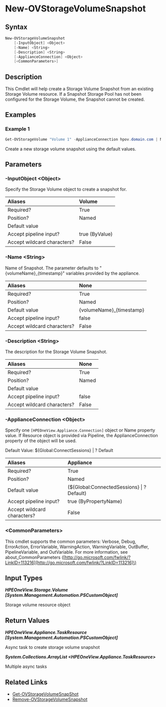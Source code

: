 ﻿---
description: Create new Storage Volume Snapshot resource.
---

# New-OVStorageVolumeSnapshot

## Syntax

```powershell
New-OVStorageVolumeSnapshot
    [-InputObject] <Object>
    [-Name] <String>
    [-Description] <String>
    [-ApplianceConnection] <Object>
    [<CommonParameters>]
```

## Description

This Cmdlet will help create a Storage Volume Snapshot from an existing Storage Volume resource.  If a Snapshot Storage Pool has not been configured for the Storage Volume, the Snapshot cannot be created.

## Examples

###  Example 1 

```powershell
Get-OVStorageVolume "Volume 1" -ApplianceConnection hpov.domain.com | New-OVStorageVolumeSnapshot
```

Create a new storage volume snapshot using the default values.

## Parameters

### -InputObject &lt;Object&gt;

Specify the Storage Volume object to create a snapshot for.

| Aliases | Volume |
| :--- | :--- |
| Required? | True |
| Position? | Named |
| Default value |  |
| Accept pipeline input? | true (ByValue) |
| Accept wildcard characters? | False |

### -Name &lt;String&gt;

Name of Snapshot.  The parameter defaults to "{volumeName}_{timestamp}" variables provided by the appliance.

| Aliases | None |
| :--- | :--- |
| Required? | True |
| Position? | Named |
| Default value | {volumeName}_{timestamp} |
| Accept pipeline input? | false |
| Accept wildcard characters? | False |

### -Description &lt;String&gt;

The description for the Storage Volume Snapshot.

| Aliases | None |
| :--- | :--- |
| Required? | True |
| Position? | Named |
| Default value |  |
| Accept pipeline input? | false |
| Accept wildcard characters? | False |

### -ApplianceConnection &lt;Object&gt;

Specify one `[HPEOneView.Appliance.Connection]` object or Name property value. If Resource object is provided via Pipeline, the ApplianceConnection property of the object will be used.

Default Value: ${Global:ConnectSessions} | ? Default

| Aliases | Appliance |
| :--- | :--- |
| Required? | True |
| Position? | Named |
| Default value | (${Global:ConnectedSessions} &vert; ? Default) |
| Accept pipeline input? | true (ByPropertyName) |
| Accept wildcard characters? | False |

### &lt;CommonParameters&gt;

This cmdlet supports the common parameters: Verbose, Debug, ErrorAction, ErrorVariable, WarningAction, WarningVariable, OutBuffer, PipelineVariable, and OutVariable. For more information, see about\_CommonParameters \([http://go.microsoft.com/fwlink/?LinkID=113216](http://go.microsoft.com/fwlink/?LinkID=113216)\)

## Input Types

_**HPEOneView.Storage.Volume [System.Management.Automation.PSCustomObject]**_

Storage volume resource object

## Return Values

_**HPEOneView.Appliance.TaskResource [System.Management.Automation.PSCustomObject]**_

Async task to create storage volume snapshot

_**System.Collections.ArrayList <HPEOneView.Appliance.TaskResource>**_

Multiple async tasks

## Related Links

* [Get-OVStorageVolumeSnapShot](get-ovstoragevolumesnapshot.md)
* [Remove-OVStorageVolumeSnapshot](remove-ovstoragevolumesnapshot.md)
